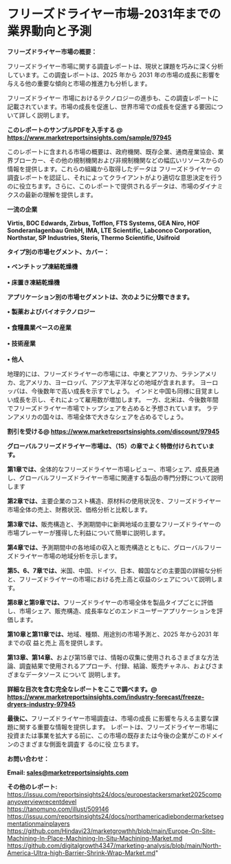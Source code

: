 # フリーズドライヤー市場-2031年までの業界動向と予測

<strong><b>フリーズドライヤー市場の概要：</b></strong>

フリーズドライヤー市場に関する調査レポートは、現状と課題を巧みに深く分析しています。この調査レポートは、2025 年から 2031 年の市場の成長に影響を与える他の重要な傾向と市場の推進力も分析します。

フリーズドライヤー 市場におけるテクノロジーの進歩も、この調査レポートに記載されています。市場の成長を促進し、世界市場での成長を促進する要因について詳しく説明します。

<strong>このレポートのサンプルPDFを入手する @ <a href=https://www.marketreportsinsights.com/sample/97945>https://www.marketreportsinsights.com/sample/97945</a></strong>

このレポートに含まれる市場の概要は、政府機関、既存企業、通商産業協会、業界ブローカー、その他の規制機関および非規制機関などの幅広いリソースからの情報を提供します。これらの組織から取得したデータは フリーズドライヤー の調査レポートを認証し、それによってクライアントがより適切な意思決定を行うのに役立ちます。さらに、このレポートで提供されるデータは、市場のダイナミクスの最新の理解を提供します。

<strong>一流の企業</strong>

<strong><b>Virtis, BOC Edwards, Zirbus, Tofflon, FTS Systems, GEA Niro, HOF Sonderanlagenbau GmbH, IMA, LTE Scientific, Labconco Corporation, Northstar, SP Industries, Steris, Thermo Scientific, Usifroid</b></strong>

<strong><b>タイプ別の市場セグメント、カバー：</b></strong>

<strong>• ベンチトップ凍結乾燥機<br><br>• 床置き凍結乾燥機</strong>

<strong><b>アプリケーション別の市場セグメントは、次のように分類できます。</b></strong>

<strong>• 製薬およびバイオテクノロジー<br><br>• 食糧農業ベースの産業<br><br>• 技術産業<br><br>• 他人</strong>

 地理的には、フリーズドライヤーの市場には、中東とアフリカ、ラテンアメリカ、北アメリカ、ヨーロッパ、アジア太平洋などの地域が含まれます。 ヨーロッパは、今後数年で高い成長を示すでしょう。 インドと中国も同様に目覚ましい成長を示し、それによって雇用数が増加します。 一方、北米は、今後数年間でフリーズドライヤー市場でトップシェアを占めると予想されています。 ラテンアメリカの国々は、市場全体で大きなシェアを占めるでしょう。

<strong>割引を受ける@ <a href=https://www.marketreportsinsights.com/discount/97945>https://www.marketreportsinsights.com/discount/97945</a></strong>

<strong><b>グローバルフリーズドライヤー市場は、（15）の章でよく特徴付けられています。</b></strong>

<strong><b>第</b></strong><strong><b>1章では、</b></strong>全体的なフリーズドライヤー市場レビュー、市場シェア、成長見通し、グローバルフリーズドライヤー市場に関連する製品の専門分野について説明します

<strong><b>第2章では、</b></strong>主要企業のコスト構造、原材料の使用状況を、フリーズドライヤー市場全体の売上、財務状況、価格分析と比較します。

<strong><b>第3章では、</b></strong>販売構造と、予測期間中に新興地域の主要なフリーズドライヤーの市場プレーヤーが獲得した利益について簡単に説明します。

<strong><b>第4章では、</b></strong>予測期間中の各地域の収入と販売構造とともに、グローバルフリーズドライヤー市場の地域分析を示します。

<strong><b>第5、6、7章では、</b></strong>米国、中国、ドイツ、日本、韓国などの主要国の詳細な分析と、フリーズドライヤーの市場における売上高と収益のシェアについて説明します。

<strong><b>第8章と第9章では、</b></strong>フリーズドライヤーの市場全体を製品タイプごとに評価し、市場シェア、販売構造、成長率などのエンドユーザーアプリケーションを評価します。

<strong><b>第10章と第11章では、</b></strong>地域、種類、用途別の市場予測と、2025 年から2031 年までの収 益と売上 高を提供します。

<strong><b>第13章、第14章、</b></strong>および第15章では、情報の収集に使用されるさまざまな方法論、調査結果で使用されるアプローチ、付録、結論、販売チャネル、およびさまざまなデータソース について 説明します。

<strong>詳細な目次を含む完全なレポートをここで調べます。@ <a href=https://www.marketreportsinsights.com/industry-forecast/freeze-dryers-industry-97945>https://www.marketreportsinsights.com/industry-forecast/freeze-dryers-industry-97945</a></strong>

<strong><b>最後に、</b></strong>フリーズドライヤー市場調査は、市場の成長 に影響を</a>与える主要な課題に関する重要な情報を提供します。 レポートは、フリーズドライヤー市場に投資または事業を拡大する前に、この市場の既存または今後の企業がこのドメインのさまざまな側面を調査す るのに役 立ちます。

<strong><b>お問い合わせ：</b></strong>

<strong>Email: </strong><a href=mailto:sales@marketreportsinsights.com><strong>sales@marketreportsinsights.com</strong></a>

<strong>その他のレポート:</strong>
<br>
<a href=https://issuu.com/reportsinsights24/docs/europestackersmarket2025companyoverviewrecentdevel>https://issuu.com/reportsinsights24/docs/europestackersmarket2025companyoverviewrecentdevel</a>
<br>
<a href=https://tanomuno.com/illust/509146>https://tanomuno.com/illust/509146</a>
<br>
<a href=https://issuu.com/reportsinsights24/docs/northamericadiebondermarketsegmentationmainplayers>https://issuu.com/reportsinsights24/docs/northamericadiebondermarketsegmentationmainplayers</a>
<br>
<a href=https://github.com/Hindavi23/marketgrowthh/blob/main/Europe-On-Site-Machining-In-Place-Machining-In-Situ-Machining-Market.md>https://github.com/Hindavi23/marketgrowthh/blob/main/Europe-On-Site-Machining-In-Place-Machining-In-Situ-Machining-Market.md</a>
<br>
<a href=https://github.com/digitalgrowth4347/marketing-analysis/blob/main/North-America-Ultra-high-Barrier-Shrink-Wrap-Market.md>https://github.com/digitalgrowth4347/marketing-analysis/blob/main/North-America-Ultra-high-Barrier-Shrink-Wrap-Market.md</a>"
